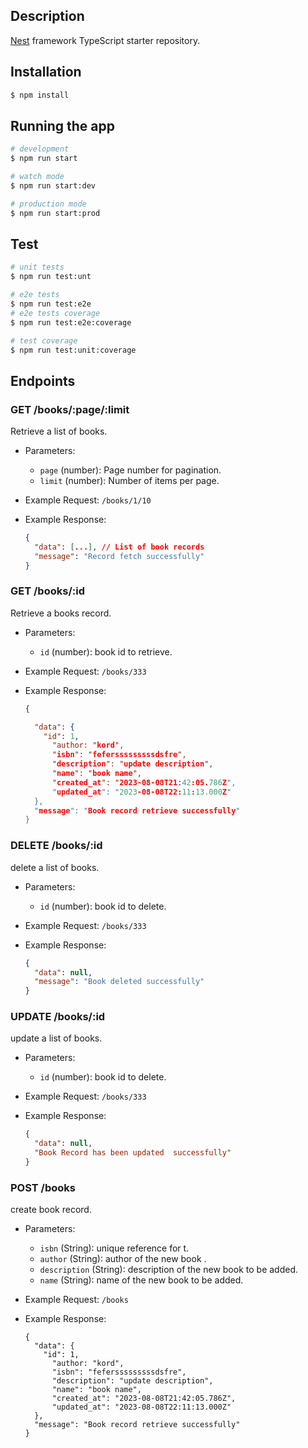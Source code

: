 
## Description

[Nest](https://github.com/nestjs/nest) framework TypeScript starter repository.

## Installation

```bash
$ npm install
```

## Running the app

```bash
# development
$ npm run start

# watch mode
$ npm run start:dev

# production mode
$ npm run start:prod
```

## Test

```bash
# unit tests
$ npm run test:unt

# e2e tests
$ npm run test:e2e 
# e2e tests coverage
$ npm run test:e2e:coverage

# test coverage
$ npm run test:unit:coverage
```

## Endpoints

### GET /books/:page/:limit

Retrieve a list of books.

- Parameters:
  - `page` (number): Page number for pagination.
  - `limit` (number): Number of items per page.

- Example Request: `/books/1/10`

- Example Response:
  ```json
  {
    "data": [...], // List of book records
    "message": "Record fetch successfully"
  }


### GET /books/:id

Retrieve a   books record.

- Parameters:
  - `id` (number): book id to retrieve.

- Example Request: `/books/333`

- Example Response:
  ```json
  {
  
    "data": {
      "id": 1,
        "author: "kord",
        "isbn": "fefersssssssssdsfre",
        "description": "update description",
        "name": "book name",
        "created_at": "2023-08-08T21:42:05.786Z",
        "updated_at": "2023-08-08T22:11:13.000Z"
    }, 
    "message": "Book record retrieve successfully"
  }
  
  ```

### DELETE /books/:id

delete a list of books.

- Parameters:
  - `id` (number): book id to delete.

- Example Request: `/books/333`

- Example Response:
  ```json
  {
    "data": null, 
    "message": "Book deleted successfully"
  }
  
  ```


### UPDATE /books/:id

update a list of books.

- Parameters:
  - `id` (number): book id to delete.

- Example Request: `/books/333`

- Example Response:
  ```json
  {
    "data": null, 
    "Book Record has been updated  successfully"
  }
  
  ```



### POST /books

create book record.

- Parameters:
  - `isbn` (String): unique reference for t.
  - `author` (String): author of the new book .
  - `description` (String): description of the new book to be added.
  - `name` (String): name of the new book to be added.

- Example Request: `/books`

- Example Response:
  ```[json]
  {
    "data": {
      "id": 1,
        "author: "kord",
        "isbn": "fefersssssssssdsfre",
        "description": "update description",
        "name": "book name",
        "created_at": "2023-08-08T21:42:05.786Z",
        "updated_at": "2023-08-08T22:11:13.000Z"
    }, 
    "message": "Book record retrieve successfully"
  }
  ```

